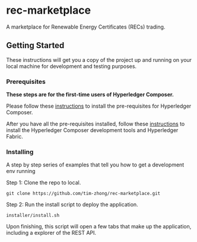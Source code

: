 # rec-marketplace

A marketplace for Renewable Energy Certificates (RECs) trading.

## Getting Started

These instructions will get you a copy of the project up and running on your local machine for development and testing purposes.

### Prerequisites
**These steps are for the first-time users of Hyperledger Composer.**

Please follow these [instructions]((https://hyperledger.github.io/composer/latest/installing/installing-prereqs)) to install the pre-requisites for Hyperledger Composer.

After you have all the pre-requisites installed, follow these [instructions](https://hyperledger.github.io/composer/latest/installing/development-tools.html) to install the Hyperledger Composer development tools and Hyperledger Fabric.

### Installing

A step by step series of examples that tell you how to get a development env running

Step 1: Clone the repo to local.

```
git clone https://github.com/tim-zhong/rec-marketplace.git
```

Step 2: Run the install script to deploy the application.

```
installer/install.sh
```
Upon finishing, this script will open a few tabs that make up the application, including a explorer of the REST API.
